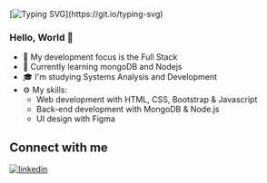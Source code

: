 [![Typing SVG](https://readme-typing-svg.demolab.com?font=Fira+Code&pause=1000&color=CD7C24&width=437&lines=Hello,+nice+to+see+you+here!)](https://git.io/typing-svg)

<h3>Hello, World 👋</h3>

- 🔭 My development focus is the Full Stack
- 🌱 Currently learning mongoDB and Nodejs
- 🎓 I'm studying Systems Analysis and Development
- ⚙️ My skills:
  - Web development with HTML, CSS, Bootstrap & Javascript
  - Back-end development with MongoDB & Node.js
  - UI design with Figma
<br><div>
  
 ## Connect with me
<a href="https://www.linkedin.com/in/leonardo-anders-23706920a">
  <img align="center" src="https://img.shields.io/badge/-Leonardo%20Anders-05122A?style=flat&logo=linkedin" alt="linkedin"/>
</a>
</div>

